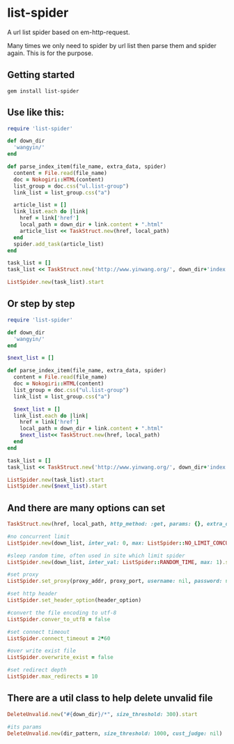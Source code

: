 # list-spider

A url list spider based on em-http-request.

Many times we only need to spider by url list then parse them and spider again. This is for the purpose.

## Getting started

    gem install list-spider
    
## Use like this:

```ruby
require 'list-spider'

def down_dir
  'wangyin/'
end

def parse_index_item(file_name, extra_data, spider)
  content = File.read(file_name)
  doc = Nokogiri::HTML(content)
  list_group = doc.css("ul.list-group")
  link_list = list_group.css("a")

  article_list = []
  link_list.each do |link|
    href = link['href']
    local_path = down_dir + link.content + ".html"
    article_list << TaskStruct.new(href, local_path)
  end
  spider.add_task(article_list)
end

task_list = []
task_list << TaskStruct.new('http://www.yinwang.org/', down_dir+'index.html', parse_method: method(:parse_index_item))

ListSpider.new(task_list).start
```

## Or step by step
```ruby
require 'list-spider'

def down_dir
  'wangyin/'
end

$next_list = []

def parse_index_item(file_name, extra_data, spider)
  content = File.read(file_name)
  doc = Nokogiri::HTML(content)
  list_group = doc.css("ul.list-group")
  link_list = list_group.css("a")

  $next_list = []
  link_list.each do |link|
    href = link['href']
    local_path = down_dir + link.content + ".html"
    $next_list<< TaskStruct.new(href, local_path)
  end
end

task_list = []
task_list << TaskStruct.new('http://www.yinwang.org/', down_dir+'index.html', parse_method: method(:parse_index_item))

ListSpider.new(task_list).start
ListSpider.new($next_list).start
```

## And there are many options can set

```ruby
TaskStruct.new(href, local_path, http_method: :get, params: {}, extra_data: nil, parse_method: nil)
```

```ruby
#no concurrent limit
ListSpider.new(down_list, inter_val: 0, max: ListSpider::NO_LIMIT_CONCURRENT).start

#sleep random time, often used in site which limit spider
ListSpider.new(down_list, inter_val: ListSpider::RANDOM_TIME, max: 1).start
```

```ruby
#set proxy
ListSpider.set_proxy(proxy_addr, proxy_port, username: nil, password: nil)

#set http header
ListSpider.set_header_option(header_option)

#convert the file encoding to utf-8
ListSpider.conver_to_utf8 = false

#set connect timeout
ListSpider.connect_timeout = 2*60

#over write exist file
ListSpider.overwrite_exist = false

#set redirect depth
ListSpider.max_redirects = 10
```

## There are a util class to help delete unvalid file

```ruby
DeleteUnvalid.new("#{down_dir}/*", size_threshold: 300).start

#its params
DeleteUnvalid.new(dir_pattern, size_threshold: 1000, cust_judge: nil)
```
